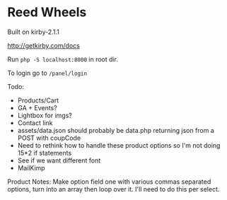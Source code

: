 # Reed Wheels

Built on kirby-2.1.1

http://getkirby.com/docs

Run `php -S localhost:8000` in root dir.

To login go to `/panel/login`

Todo:
- Products/Cart
- GA + Events?
- Lightbox for imgs?
- Contact link
- assets/data.json should probably be data.php returning json from a POST with coupCode
- Need to rethink how to handle these product options so I'm not doing 15*2 if statements
- See if we want different font
- MailKimp

Product Notes:
Make option field one with various commas separated options, turn
into an array then loop over it. I'll need to do this per select.
